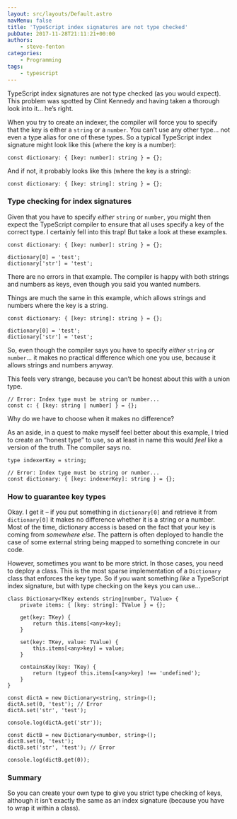 ```yaml
---
layout: src/layouts/Default.astro
navMenu: false
title: 'TypeScript index signatures are not type checked'
pubDate: 2017-11-28T21:11:21+00:00
authors:
    - steve-fenton
categories:
    - Programming
tags:
    - typescript
---
```


TypeScript index signatures are not type checked (as you would expect). This problem was spotted by Clint Kennedy and having taken a thorough look into it… he’s right.

When you try to create an indexer, the compiler will force you to specify that the key is either a `string` or a `number`. You can’t use any other type… not even a type alias for one of these types. So a typical TypeScript index signature might look like this (where the key is a number):

```
const dictionary: { [key: number]: string } = {};
```
And if not, it probably looks like this (where the key is a string):

```
const dictionary: { [key: string]: string } = {};
```
### Type checking for index signatures

Given that you have to specify *either* `string` or `number`, you might then expect the TypeScript compiler to ensure that all uses specify a key of the correct type. I certainly fell into this trap! But take a look at these examples.

```
const dictionary: { [key: number]: string } = {};

dictionary[0] = 'test';
dictionary['str'] = 'test';
```
There are no errors in that example. The compiler is happy with both strings and numbers as keys, even though you said you wanted numbers.

Things are much the same in this example, which allows strings and numbers where the key is a string.

```
const dictionary: { [key: string]: string } = {};

dictionary[0] = 'test';
dictionary['str'] = 'test';
```
So, even though the compiler says you have to specify *either* `string` *or* `number`… it makes no practical difference which one you use, because it allows strings and numbers anyway.

This feels very strange, because you can’t be honest about this with a union type.

```
// Error: Index type must be string or number...
const c: { [key: string | number] } = {};
```
Why do we have to choose when it makes no difference?

As an aside, in a quest to make myself feel better about this example, I tried to create an “honest type” to use, so at least in name this would *feel* like a version of the truth. The compiler says no.

```
type indexerKey = string;

// Error: Index type must be string or number...
const dictionary: { [key: indexerKey]: string } = {};
```
### How to guarantee key types

Okay. I get it – if you put something in `dictionary[0]` and retrieve it from `dictionary[0]` it makes no difference whether it is a string or a number. Most of the time, dictionary access is based on the fact that your key is coming from *somewhere else*. The pattern is often deployed to handle the case of some external string being mapped to something concrete in our code.

However, sometimes you want to be more strict. In those cases, you need to deploy a class. This is the most sparse implementation of a `Dictionary` class that enforces the key type. So if you want something *like* a TypeScript index signature, but with type checking on the keys you can use…

```
class Dictionary<TKey extends string|number, TValue> {
    private items: { [key: string]: TValue } = {};

    get(key: TKey) {
        return this.items[<any>key];
    }

    set(key: TKey, value: TValue) {
        this.items[<any>key] = value;
    }

    containsKey(key: TKey) {
        return (typeof this.items[<any>key] !== 'undefined');
    }
}

const dictA = new Dictionary<string, string>();
dictA.set(0, 'test'); // Error
dictA.set('str', 'test');

console.log(dictA.get('str'));

const dictB = new Dictionary<number, string>();
dictB.set(0, 'test');
dictB.set('str', 'test'); // Error

console.log(dictB.get(0));
```
### Summary

So you can create your own type to give you strict type checking of keys, although it isn’t exactly the same as an index signature (because you have to wrap it within a class).